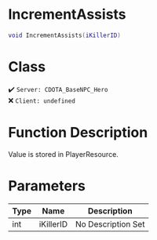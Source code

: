 # IncrementAssists
```lua
void IncrementAssists(iKillerID)
```
# Class
✔️ `Server: CDOTA_BaseNPC_Hero`  
❌ `Client: undefined`  

# Function Description
Value is stored in PlayerResource.
# Parameters
Type|Name|Description
--|--|--
int|iKillerID|No Description Set
